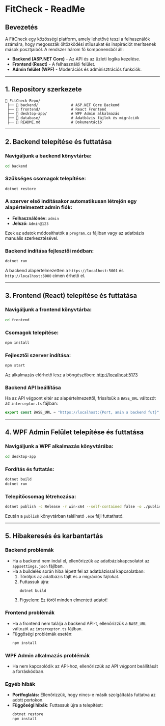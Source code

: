 # FitCheck - ReadMe

## Bevezetés
A FitCheck egy közösségi platform, amely lehetővé teszi a felhasználók számára, hogy megosszák öltözködési stílusukat és inspirációt merítsenek mások posztjaiból. A rendszer három fő komponensből áll:
- **Backend (ASP.NET Core)** - Az API és az üzleti logika kezelése.
- **Frontend (React)** - A felhasználói felület.
- **Admin felület (WPF)** - Moderációs és adminisztrációs funkciók.

---
## 1. Repository szerkezete
```
📁 FitCheck-Repo/
 ├── 📁 backend/               # ASP.NET Core Backend
 ├── 📁 frontend/              # React Frontend
 ├── 📁 desktop-app/           # WPF Admin alkalmazás
 ├── 📁 database/              # Adatbázis fájlok és migrációk
 ├── 📄 README.md              # Dokumentáció
```
---
## 2. Backend telepítése és futtatása
### **Navigáljunk a backend könyvtárba:**
```sh
cd backend
```
### **Szükséges csomagok telepítése:**
```sh
dotnet restore
```
### **A szerver első indításakor automatikusan létrejön egy alapértelmezett admin fiók:**
- **Felhasználónév:** `admin`
- **Jelszó:** `Admin@123`

Ezek az adatok módosíthatók a `program.cs` fájlban vagy az adatbázis manuális szerkesztésével.

### **Backend indítása fejlesztői módban:**
```sh
dotnet run
```
A backend alapértelmezetten a `https://localhost:5001` és `http://localhost:5000` címen érhető el.

---
## 3. Frontend (React) telepítése és futtatása
### **Navigáljunk a frontend könyvtárba:**
```sh
cd frontend
```
### **Csomagok telepítése:**
```sh
npm install
```
### **Fejlesztői szerver indítása:**
```sh
npm start
```
Az alkalmazás elérhető lesz a böngészőben: [http://localhost:5173](http://localhost:5173)

### **Backend API beállítása**
Ha az API végpont eltér az alapértelmezettől, frissítsük a `BASE_URL` változót az `interceptor.ts` fájlban:
```js
export const BASE_URL = "https://localhost:{Port, amin a backend fut}";
```

---
## 4. WPF Admin Felület telepítése és futtatása
### **Navigáljunk a WPF alkalmazás könyvtárába:**
```sh
cd desktop-app
```
### **Fordítás és futtatás:**
```sh
dotnet build
dotnet run
```
### **Telepítőcsomag létrehozása:**
```sh
dotnet publish -c Release -r win-x64 --self-contained false -o ./publish
```
Ezután a `publish` könyvtárban található `.exe` fájl futtatható.

---
## 5. Hibakeresés és karbantartás

### **Backend problémák**
- Ha a backend nem indul el, ellenőrizzük az adatbáziskapcsolatot az `appsettings.json` fájlban.
- Ha a buildelés során hiba lépett fel az adatbázissal kapcsolatban:
  1. Töröljük az adatbázis fájlt és a migrációs fájlokat.
  2. Futtassuk újra:
     ```sh
     dotnet build
     ```
  3. Figyelem: Ez töröl minden elmentett adatot!

### **Frontend problémák**
- Ha a frontend nem találja a backend API-t, ellenőrizzük a `BASE_URL` változót az `interceptor.ts` fájlban.
- Függőségi problémák esetén:
  ```sh
  npm install
  ```

### **WPF Admin alkalmazás problémák**
- Ha nem kapcsolódik az API-hoz, ellenőrizzük az API végpont beállítását a forráskódban.

### **Egyéb hibák**
- **Portfoglalás:** Ellenőrizzük, hogy nincs-e másik szolgáltatás futtatva az adott portokon.
- **Függőségi hibák:** Futtassuk újra a telepítést:
  ```sh
  dotnet restore
  npm install
  
